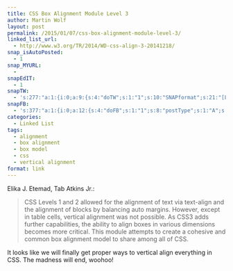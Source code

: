 ```yaml
---
title: CSS Box Alignment Module Level 3
author: Martin Wolf
layout: post
permalink: /2015/01/07/css-box-alignment-module-level-3/
linked_list_url:
  - http://www.w3.org/TR/2014/WD-css-align-3-20141218/
snap_isAutoPosted:
  - 1
snap_MYURL:
  - 
snapEdIT:
  - 1
snapTW:
  - 's:277:"a:1:{i:0;a:9:{s:4:"doTW";s:1:"1";s:10:"SNAPformat";s:21:"[Link] %TITLE%: %URL%";s:8:"attchImg";s:1:"0";s:9:"isAutoImg";s:1:"A";s:8:"imgToUse";s:0:"";s:11:"isPrePosted";s:1:"1";s:8:"isPosted";s:1:"1";s:4:"pgID";s:18:"552735962460336128";s:5:"pDate";s:19:"2015-01-07 07:58:17";}}";'
snapFB:
  - 's:377:"a:1:{i:0;a:12:{s:4:"doFB";s:1:"1";s:8:"postType";s:1:"A";s:10:"AttachPost";s:1:"2";s:10:"SNAPformat";s:35:"New post on MartinWolf.org: %TITLE%";s:9:"isAutoImg";s:1:"A";s:8:"imgToUse";s:0:"";s:9:"isAutoURL";s:1:"A";s:8:"urlToUse";s:0:"";s:11:"isPrePosted";s:1:"1";s:8:"isPosted";s:1:"1";s:4:"pgID";s:31:"711305895599362_829705407092743";s:5:"pDate";s:19:"2015-01-07 07:58:32";}}";'
categories:
  - Linked List
tags:
  - alignment
  - box alignment
  - box model
  - css
  - vertical alignment
format: link
---
```

<p class="linked-list-quote-author">
  Elika J. Etemad, Tab Atkins Jr.:
</p>

> CSS Levels 1 and 2 allowed for the alignment of text via text-align and the alignment of blocks by balancing auto margins. However, except in table cells, vertical alignment was not possible. As CSS3 adds further capabilities, the ability to align boxes in various dimensions becomes more critical. This module attempts to create a cohesive and common box alignment model to share among all of CSS.

It looks like we will finally get proper ways to vertical align everything in CSS. The madness will end, woohoo!